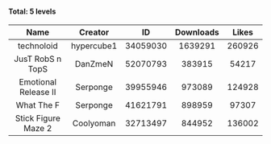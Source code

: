 #### Total: 5 levels

| Name | Creator | ID | Downloads | Likes |
|:---:|:---:|:---:|:---:|:---:|
| technoloid | hypercube1 | 34059030 | 1639291 | 260926
| JusT RobS n TopS | DanZmeN | 52070793 | 383915 | 54217
| Emotional Release II | Serponge | 39955946 | 973089 | 124928
| What The F | Serponge | 41621791 | 898959 | 97307
| Stick Figure Maze 2 | Coolyoman | 32713497 | 844952 | 136002
